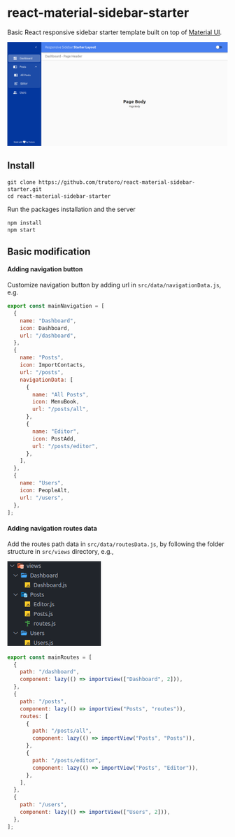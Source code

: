 # react-material-sidebar-starter

Basic React responsive sidebar starter template built on top of [Material UI](https://material-ui.com).

![Screenshot 1](screenshots/material-sidebar.png)

## Install

```
git clone https://github.com/trutoro/react-material-sidebar-starter.git
cd react-material-sidebar-starter
```

Run the packages installation and the server

```
npm install
npm start
```

## Basic modification

#### Adding navigation button

Customize navigation button by adding url in `src/data/navigationData.js`, e.g.

```javascript
export const mainNavigation = [
  {
    name: "Dashboard",
    icon: Dashboard,
    url: "/dashboard",
  },
  {
    name: "Posts",
    icon: ImportContacts,
    url: "/posts",
    navigationData: [
      {
        name: "All Posts",
        icon: MenuBook,
        url: "/posts/all",
      },
      {
        name: "Editor",
        icon: PostAdd,
        url: "/posts/editor",
      },
    ],
  },
  {
    name: "Users",
    icon: PeopleAlt,
    url: "/users",
  },
];
```

#### Adding navigation routes data

Add the routes path data in `src/data/routesData.js`, by following the folder structure in `src/views` directory, e.g.,

![Folder structure](screenshots/folder-structure.png)

```javascript
export const mainRoutes = [
  {
    path: "/dashboard",
    component: lazy(() => importView(["Dashboard", 2])),
  },
  {
    path: "/posts",
    component: lazy(() => importView("Posts", "routes")),
    routes: [
      {
        path: "/posts/all",
        component: lazy(() => importView("Posts", "Posts")),
      },
      {
        path: "/posts/editor",
        component: lazy(() => importView("Posts", "Editor")),
      },
    ],
  },
  {
    path: "/users",
    component: lazy(() => importView(["Users", 2])),
  },
];
```
